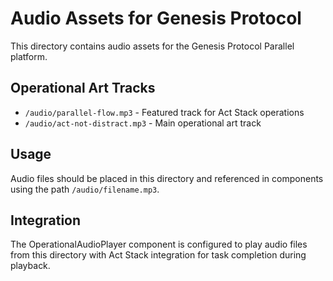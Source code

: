 # Audio Assets for Genesis Protocol

This directory contains audio assets for the Genesis Protocol Parallel platform.

## Operational Art Tracks

- `/audio/parallel-flow.mp3` - Featured track for Act Stack operations
- `/audio/act-not-distract.mp3` - Main operational art track

## Usage

Audio files should be placed in this directory and referenced in components using the path `/audio/filename.mp3`.

## Integration

The OperationalAudioPlayer component is configured to play audio files from this directory with Act Stack integration for task completion during playback.
